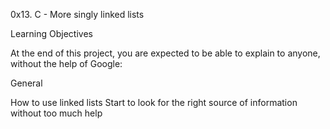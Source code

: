 0x13. C - More singly linked lists



Learning Objectives

At the end of this project, you are expected to be able to explain to anyone, without the help of Google:


General

How to use linked lists
Start to look for the right source of information without too much help

